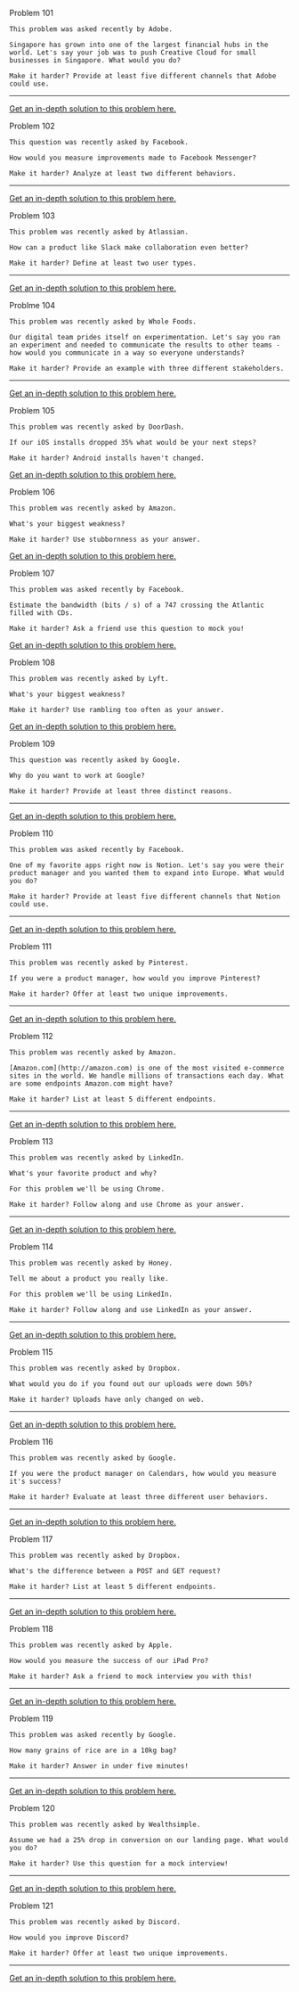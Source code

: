 

Problem 101

```
This problem was asked recently by Adobe.

Singapore has grown into one of the largest financial hubs in the world. Let's say your job was to push Creative Cloud for small businesses in Singapore. What would you do?

Make it harder? Provide at least five different channels that Adobe could use.
```

------

[Get an in-depth solution to this problem here.](https://dailyproductprep.com/solution/101?email=kinshukram@gmail.com&token=a89e27a2ffb7d79ce85fa34eec22c84237a1914170caaa34e283f18a1cd028d1ad2669ceb25ce8f7384f240eaf89c42080e1b74834dfb435b62611fb59da91b5ade0cc4ae7b0ebfc93)

Problem 102

```
This question was recently asked by Facebook.

How would you measure improvements made to Facebook Messenger?

Make it harder? Analyze at least two different behaviors.
```

------

[Get an in-depth solution to this problem here.](https://dailyproductprep.com/solution/102?email=kinshukram@gmail.com&token=7c5aba87dd753182da399cf1c56a8a659ab7fe8bb09ff9d2e5dc872df42af82a95fd4d7a0919aed23a0c365920bf52788bf2bba1bfd0842276bac3a23a2097d7af356484e3ce4792c0)

Problem 103

```
This problem was recently asked by Atlassian.

How can a product like Slack make collaboration even better?

Make it harder? Define at least two user types.
```

------

[Get an in-depth solution to this problem here.](https://dailyproductprep.com/solution/103?email=kinshukram@gmail.com&token=457fb64bd604cd6de83e00eb8cb3543315d38b3ffb96f2c085c9f77f21b126f4f140a9fb22e71384f6475f46557447ad279359ffec126e4cffed6abf8e10ade45296a67de89988a772)

Problme 104

```
This problem was recently asked by Whole Foods.

Our digital team prides itself on experimentation. Let's say you ran an experiment and needed to communicate the results to other teams - how would you communicate in a way so everyone understands?

Make it harder? Provide an example with three different stakeholders.
```

------

[Get an in-depth solution to this problem here.](https://dailyproductprep.com/solution/104?email=kinshukram@gmail.com&token=13a2975d789254bb7b1befe96fcd69fa11eda30ea5f9ead2677277b5448fa34ea52d66419035ee598bddd8b0d151adbe1ec8d7768fefd1e030ec1961cddd2106e6cb050147ba36b8c2)

Problem 105

```
This problem was recently asked by DoorDash.

If our iOS installs dropped 35% what would be your next steps?

Make it harder? Android installs haven't changed.
```

[Get an in-depth solution to this problem here.](https://dailyproductprep.com/solution/105?email=kinshukram@gmail.com&token=2474bb44eafb260e555e946a815b383f1ccccf27f02ce1ba56e13f49fe573a078124cc54cdc5b136a4a1173e5bb8563356cb0898054c927ba03a2a9c3707727bb7bbdbda56398041c8)

Problem 106

```
This problem was recently asked by Amazon.

What's your biggest weakness?

Make it harder? Use stubbornness as your answer.
```

[Get an in-depth solution to this problem here.](https://dailyproductprep.com/solution/106?email=kinshukram@gmail.com&token=94fb5132136b6c259a7de5bb73c26f48c1e8a441b4c3b6333ff0d624837b05fc41363a57a09b0614b9b7c92d2347ba9f0429cb8507aa3e6113412c39abde52b3aaf11722461707ad00)

Problem 107

```
This problem was asked recently by Facebook.

Estimate the bandwidth (bits / s) of a 747 crossing the Atlantic filled with CDs.

Make it harder? Ask a friend use this question to mock you!
```

[Get an in-depth solution to this problem here.](https://dailyproductprep.com/solution/107?email=kinshukram@gmail.com&token=76c5fea7b11fd24c00847eb45a826e0287baa71356ab26ba53b39490d696e6affd647a64f4fffca97d11f16a6a14ff9e78f88439fd98d3cbdc0cc77a37f9cfedc729058dafa5dc4d3f)

Problem 108

```
This problem was recently asked by Lyft.

What's your biggest weakness?

Make it harder? Use rambling too often as your answer.
```

[Get an in-depth solution to this problem here.](https://dailyproductprep.com/solution/108?email=kinshukram@gmail.com&token=a62c39ba4b146a91e9cb30a6170f7ff646a5fbd7c31605eb1881c45603cb8aeb940a2ef6737a0e3aac820c87aaf557e47f0e012b8bca82fe9ded127fef72efdc3343cdbe29ecf249d0)

Problem 109

```
This question was recently asked by Google.

Why do you want to work at Google?

Make it harder? Provide at least three distinct reasons.
```

------

[Get an in-depth solution to this problem here.](https://dailyproductprep.com/solution/109?email=kinshukram@gmail.com&token=9bf2f14ee1ac871012f7ec486c41101044513da60158d3412bdbcda673522ff7dbc67a0b8e411d845c526a0102a65a4fc27cf8d2d5ea04b603edd0056ed414746163177ca85add9aa2)

Problem 110

```
This problem was asked recently by Facebook.

One of my favorite apps right now is Notion. Let's say you were their product manager and you wanted them to expand into Europe. What would you do?

Make it harder? Provide at least five different channels that Notion could use.
```

------

[Get an in-depth solution to this problem here.](https://dailyproductprep.com/solution/110?email=kinshukram@gmail.com&token=6423081fc6c1e34a246d95e3579dfe6a7df3ae74bdd948b10e6cf2ab3586933b50966a17e0dbb4e8d5fa8efad31f06b4f1a2d1968f5976a35df3ba941b1faf19fc06bd05901a70d46c)

Problem 111

```
This problem was recently asked by Pinterest.

If you were a product manager, how would you improve Pinterest?

Make it harder? Offer at least two unique improvements.
```

------

[Get an in-depth solution to this problem here.](https://dailyproductprep.com/solution/111?email=kinshukram@gmail.com&token=0a1c411005f4f125e3f4348cac4cb1176f276490cc102dcc8ee1a774d6dfeb3a6193bd0013efd42e3e19a0e236f1aab9006413aa77e3dfb6376531c3ac6dc78d464d0c48fb1bf4a934)

Problem 112

```
This problem was recently asked by Amazon.

[Amazon.com](http://amazon.com) is one of the most visited e-commerce sites in the world. We handle millions of transactions each day. What are some endpoints Amazon.com might have?

Make it harder? List at least 5 different endpoints.
```

------

[Get an in-depth solution to this problem here.](https://dailyproductprep.com/solution/112?email=kinshukram@gmail.com&token=e6ae95f6482078236df39b3720c57a17a95f614c24dcf7105fc27b199a24029fdaeee83747e1af366ec73f08e2a21da611a9cabb9c232e10bb8dfc5cedc646fc441060e6ba88c22fc1)

Problem 113

```
This problem was recently asked by LinkedIn.

What's your favorite product and why?

For this problem we'll be using Chrome.

Make it harder? Follow along and use Chrome as your answer.
```

------

[Get an in-depth solution to this problem here.](https://dailyproductprep.com/solution/113?email=kinshukram@gmail.com&token=5a90ef200e68bb31538548f9f28688a47fbcc97d5c8acbf52c5b6382b2a617d895f8ffe8f15a141d448fae94fd8c8d12e63802ba558b6b4b3b32e4008b4f38c41b87be77fa189eced0)

Problem 114

```
This problem was recently asked by Honey.

Tell me about a product you really like.

For this problem we'll be using LinkedIn.

Make it harder? Follow along and use LinkedIn as your answer.
```

------

[Get an in-depth solution to this problem here.](https://dailyproductprep.com/solution/114?email=kinshukram@gmail.com&token=ec05cd8623305fe9bd286bb85616281816af727f3e6dd8bbf3544b804a55312f9a333e1488407b23505a88d284a214b60fec7b9d5deb38a98e8dc7401d0d51e041a24668610747d1ed)

Problem 115

```
This problem was recently asked by Dropbox.

What would you do if you found out our uploads were down 50%?

Make it harder? Uploads have only changed on web.
```

------

[Get an in-depth solution to this problem here.](https://dailyproductprep.com/solution/115?email=kinshukram@gmail.com&token=c8c322077f436c1f5cf7a61eb9e04a1cf9a9ef6c462a11b0156fdc3d3712264b07dcc94ce6be3c5a8a3889eda407e03d7257f286b818e17a5d33294ac0530a1d086555a38fc0dbf00a)

Problem 116

```
This problem was recently asked by Google.

If you were the product manager on Calendars, how would you measure it's success?

Make it harder? Evaluate at least three different user behaviors.
```

------

[Get an in-depth solution to this problem here.](https://dailyproductprep.com/solution/116?email=kinshukram@gmail.com&token=61719420a9ba71580da9c4067376d5de6422561580bb7a757b0adb9620e0d721a16ec0667f4865cd9b9b2021de31ab86b1d2479fd877a2cc70583c5f9e616d22efc7b1b5fec1f0f264)

Problem 117

```
This problem was recently asked by Dropbox.

What's the difference between a POST and GET request?

Make it harder? List at least 5 different endpoints.
```

------

[Get an in-depth solution to this problem here.](https://dailyproductprep.com/solution/117?email=kinshukram@gmail.com&token=2fef73a7e7d95498c3451b3138e5e670a8e499f98c243f32e8b7535abc2e88b3fc73d85a02ae79681e5358ab708e7fbe513f6bbfb70c8d3edf689a42682828724c7f38ea21ab29bb0d)

Problem 118

```
This problem was recently asked by Apple.

How would you measure the success of our iPad Pro?

Make it harder? Ask a friend to mock interview you with this!
```

------

[Get an in-depth solution to this problem here.](https://dailyproductprep.com/solution/118?email=kinshukram@gmail.com&token=bb1257ffa0d7ddc0b31ca507387b4ee2d218f3714efce045049f2fed7c9abb2511c6db9709d76a8cd96a98c0c8fa837eac113ca97c2ad1db902c208c3d8d141695171967c4bc99e968)

Problem 119

```
This problem was asked recently by Google.

How many grains of rice are in a 10kg bag?

Make it harder? Answer in under five minutes!
```

------

[Get an in-depth solution to this problem here.](https://dailyproductprep.com/solution/119?email=kinshukram@gmail.com&token=2b45d0647c723ba52689fbb7326a8e59f0d66577ceb4df0d8bf233959921fe6dd56221fb108ff84a11ad970333d68ad25317511a981c0fce329aed07b0f6da096c3dfe392d9cfa2bc2)

Problem 120

```
This problem was recently asked by Wealthsimple.

Assume we had a 25% drop in conversion on our landing page. What would you do?

Make it harder? Use this question for a mock interview!
```

------

[Get an in-depth solution to this problem here.](https://dailyproductprep.com/solution/120?email=kinshukram@gmail.com&token=14d626f24c5d7f132250647e585707f60cf036e7da7bf46eccbd29b2399a35caf20ffead796dd498451dadd5427b16a848a6cb974dea3173003a40d61564e64f573c163f28a59618d0)

Problem 121

```
This problem was recently asked by Discord.

How would you improve Discord?

Make it harder? Offer at least two unique improvements.
```

------

[Get an in-depth solution to this problem here.](https://dailyproductprep.com/solution/121?email=kinshukram@gmail.com&token=3738f2977bbf9c112634d3057204a0e3864120c2060de831b29ee9389a8efa264119ed7779384284b87816b45a9fb472285f7bf8f0358cef5c63452b37ace15a8ae23cc6a2661ae001)